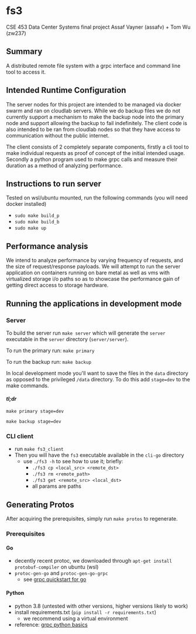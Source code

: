 # fs3

CSE 453 Data Center Systems final project
Assaf Vayner (assafv) + Tom Wu (zw237)

## Summary
A distributed remote file system with a grpc interface and command line tool to access it.

## Intended Runtime Configuration
The server nodes for this project are intended to be managed via docker swarm and ran on cloudlab servers.
While we do backup files we do not currently support a mechanism to make the backup node into the primary node and support allowing the backup to fail indefinitely.
The client code is also intended to be ran from cloudlab nodes so that they have access to communication without the public internet.

The client consists of 2 completely separate components, firstly a cli tool to make individual requests as proof of concept of the initial intended usage.
Secondly a python program used to make grpc calls and measure their duration as a method of analyzing performance.

## Instructions to run server
Tested on wsl/ubuntu mounted, run the following commands (you will need docker installed)
- `sudo make build_p`
- `sudo make build_b`
- `sudo make up`

## Performance analysis
We intend to analyze performance by varying frequency of requests, and the size of request/response payloads.
We will attempt to run the server application on containers running on bare metal as well as vms with virtualized storage i/o paths so as to showcase the performance gain of getting direct access to storage hardware.

## Running the applications in development mode
### Server
To build the server run `make server` which will generate the `server` executable in the `server` directory (`server/server`).

To run the primary run: `make primary`

To run the backup run: `make backup`

In local development mode you'll want to save the files in the `data` directory as opposed to the privileged `/data` directory. To do this add `stage=dev` to the make commands.

#### *tl;dr*
`make primary stage=dev`

`make backup stage=dev`

### CLI client
- run `make fs3_client`
- Then you will have the `fs3` executable available in the `cli-go` directory
  - use `./fs3 -h` to see how to use it; briefly:
    - `./fs3 cp <local_src> <remote_dst>`
    - `./fs3 rm <remote_path>`
    - `./fs3 get <remote_src> <local_dst>`
    - all params are paths

## Generating Protos
After acquiring the prerequisites, simply run `make protos` to regenerate.

### Prerequisites
#### Go
- decently recent protoc, we downloaded through `apt-get install protobuf-compiler` on ubuntu (wsl)
- `protoc-gen-go` and `protoc-gen-go-grpc`
  - see [grpc quickstart for go](https://grpc.io/docs/languages/go/quickstart/)

#### Python
- python 3.8 (untested with other versions, higher versions likely to work)
- install requirements.txt (`pip install -r requirements.txt`)
  - we recommend using a virtual environment
- reference: [grpc python basics](https://grpc.io/docs/languages/python/basics/)
